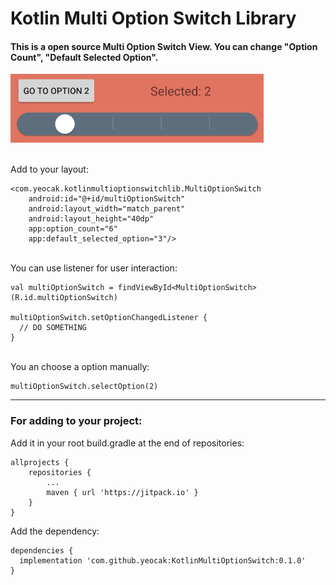 # Kotlin Multi Option Switch Library

#### This is a open source Multi Option Switch View. You can change "Option Count", "Default Selected Option".
![](https://raw.githubusercontent.com/yeocak/KotlinMultiOptionSwitch/master/forgithub/app.gif)

<br>
Add to your layout:

    <com.yeocak.kotlinmultioptionswitchlib.MultiOptionSwitch
        android:id="@+id/multiOptionSwitch"
        android:layout_width="match_parent"
        android:layout_height="40dp"
        app:option_count="6"
        app:default_selected_option="3"/>

<br>
You can use listener for user interaction:

    val multiOptionSwitch = findViewById<MultiOptionSwitch>(R.id.multiOptionSwitch)
    
    multiOptionSwitch.setOptionChangedListener {
      // DO SOMETHING
    }
    
<br>
You an choose a option manually:

    multiOptionSwitch.selectOption(2)
    

-----------
### For adding to your project:

Add it in your root build.gradle at the end of repositories:

    allprojects {
    	repositories {
    		...
    		maven { url 'https://jitpack.io' }
    	}
    }
    
Add the dependency:

    dependencies {
      implementation 'com.github.yeocak:KotlinMultiOptionSwitch:0.1.0'
    }
